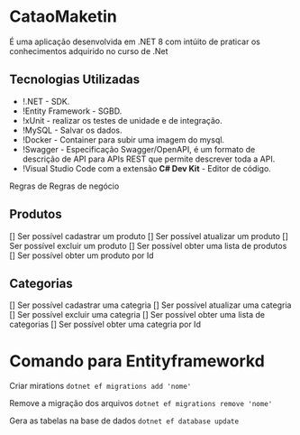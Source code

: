 # CataoMaketin
É uma aplicação desenvolvida em .NET 8 com intúito de praticar os conhecimentos adquirido no curso de .Net

## Tecnologias Utilizadas
- !.NET - SDK.
- !Entity Framework - SGBD.
- !xUnit - realizar os testes de unidade e de integração.
- !MySQL - Salvar os dados.
- !Docker - Container para subir uma imagem do mysql.
- !Swagger - Especificação Swagger/OpenAPI, é um formato de descrição de API para APIs REST que permite descrever toda a API.
- !Visual Studio Code com a extensão __C# Dev Kit__ - Editor de código.

Regras de Regras de negócio

## Produtos
[] Ser possível cadastrar um produto
[] Ser possível atualizar um produto
[] Ser possível excluir um produto
[] Ser possível obter uma lista de produtos
[] Ser possível obter um produto por Id

## Categorias
[] Ser possível cadastrar uma categria
[] Ser possível atualizar uma categria
[] Ser possível excluir uma categria
[] Ser possível obter uma lista de categorias
[] Ser possível obter uma categria por Id


# Comando para Entityframeworkd
Criar mirations
```dotnet ef migrations add 'nome'```

Remove a migração dos arquivos
```dotnet ef migrations remove 'nome'```

Gera as tabelas na base de dados
```dotnet ef database update```

